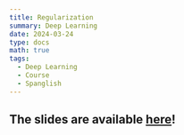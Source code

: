 ```yaml
---
title: Regularization
summary: Deep Learning
date: 2024-03-24
type: docs
math: true
tags:
  - Deep Learning
  - Course
  - Spanglish
---
```


## The slides are available [here](https://github.com/valbarriere/CC6204-Deep-Learning/raw/refs/heads/main/Slides/6_Regularization.pdf)!